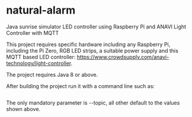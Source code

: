 # natural-alarm
Java sunrise simulator LED controller using Raspberry Pi and ANAVI Light Controller with MQTT

This project requires specific hardware including any Raspberry Pi, including the Pi Zero, RGB LED strips, a suitable power supply and this MQTT based LED controller:  https://www.crowdsupply.com/anavi-technology/light-controller.

The project requires Java 8 or above.

After building the project run it with a command line such as:
```java -jar target/natural-alarm-mqtt-1.0-SNAPSHOT-jar-with-dependencies --broker tcp://localhost:1883 --topic 1cfcc0e01714d467a44f4bd6b13afe4f/action/rgbled --sunriseInSeconds 1800 --pauseInSeconds 1800
```
The only mandatory parameter is --topic, all other default to the values shown above.

